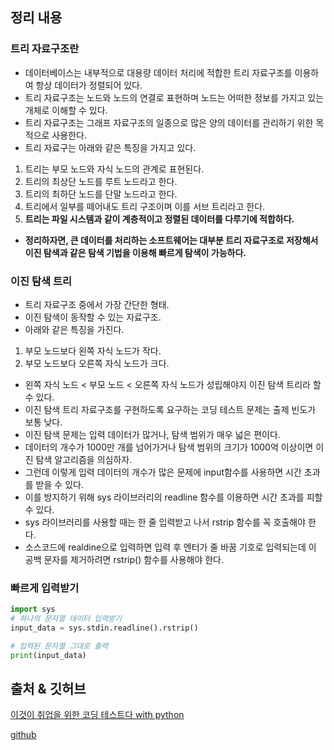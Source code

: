 ## 정리 내용
### 트리 자료구조란
- 데이터베이스는 내부적으로 대용량 데이터 처리에 적합한 트리 자료구조를 이용하여 항상 데이터가 정렬되어 있다.
- 트리 자료구조는 노드와 노드의 연결로 표현하며 노드는 어떠한 정보를 가지고 있는 개체로 이해할 수 있다.
- 트리 자료구조는 그래프 자료구조의 일종으로 많은 양의 데이터를 관리하기 위한 목적으로 사용한다.
- 트리 자료구는 아래와 같은 특징을 가지고 있다.
1) 트리는 부모 노드와 자식 노드의 관계로 표현된다.
2) 트리의 최상단 노드를 루트 노드라고 한다.
3) 트리의 최하단 노드를 단말 노드라고 한다.
4) 트리에서 일부를 떼어내도 트리 구조이며 이를 서브 트리라고 한다.
5) **트리는 파일 시스템과 같이 계층적이고 정렬된 데이터를 다루기에 적합하다.**
- **정리하자면, 큰 데이터를 처리하는 소프트웨어는 대부분 트리 자료구조로 저장해서 이진 탐색과 같은 탐색 기법을 이용해 빠르게 탐색이 가능하다.**

### 이진 탐색 트리
- 트리 자료구조 중에서 가장 간단한 형태.
- 이진 탐색이 동작할 수 있는 자료구조.
- 아래와 같은 특징을 가진다.
1) 부모 노드보다 왼쪽 자식 노드가 작다.
2) 부모 노드보다 오른쪽 자식 노드가 크다.
- 왼쪽 자식 노드 < 부모 노드 < 오른쪽 자식 노드가 성립해야지 이진 탐색 트리라 할 수 있다.
- 이진 탐색 트리 자료구조를 구현하도록 요구하는 코딩 테스트 문제는 출제 빈도가 보통 낮다.
- 이진 탐색 문제는 입력 데이터가 많거나, 탐색 범위가 매우 넓은 편이다.
- 데이터의 개수가 1000만 개를 넘어가거나 탐색 범위의 크기가 1000억 이상이면 이진 탐색 알고리즘을 의심하자.
- 그런데 이렇게 입력 데이터의 개수가 많은 문제에 input함수를 사용하면 시간 초과를 받을 수 있다.
- 이를 방지하기 위해 sys 라이브러리의 readline 함수를 이용하면 시간 초과를 피할 수 있다.
- sys 라이브러리를 사용할 때는 한 줄 입력받고 나서 rstrip 함수를 꼭 호출해야 한다.
- 소스코드에 realdine으로 입력하면 입력 후 엔터가 줄 바꿈 기호로 입력되는데 이 공백 문자를 제거하려면 rstrip() 함수를 사용해야 한다.


### 빠르게 입력받기
```python
import sys
# 하나의 문자열 데이터 입력받기
input_data = sys.stdin.readline().rstrip()

# 입력된 문자열 그대로 출력
print(input_data)
```

## 출처 & 깃허브
[이것이 취업을 위한 코딩 테스트다 with python](http://www.yes24.com/Product/Goods/91433923)

[github](https://github.com/KYUSEONGHAN/python-for-coding-test)